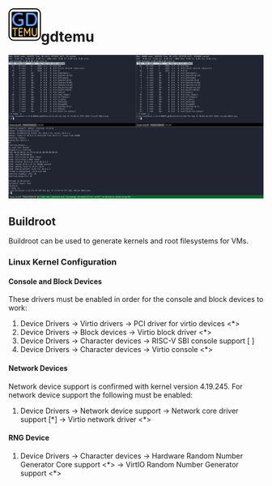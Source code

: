 <!--
  SPDX-FileCopyrightText: 2022 Leroy Hopson <copyright@leroy.geek.nz>
  SPDX-License-Identifier: MIT
-->

<img align="left" width="64" height="64" src="icon.png">

# gdtemu

![Screenshot of example scene showing PC, RISC-V 32, and RISC-V 64 consoles.](/docs/screenshot.png)

## Buildroot

Buildroot can be used to generate kernels and root filesystems for VMs.

### Linux Kernel Configuration
#### Console and Block Devices
These drivers must be enabled in order for the console and block devices to work:
1. Device Drivers -> Virtio drivers -> PCI driver for virtio devices <\*>
2. Device Drivers -> Block devices -> Virtio block driver <\*>
3. Device Drivers -> Character devices -> RISC-V SBI console support [ ]
4. Device Drivers -> Character devices -> Virtio console <\*>

#### Network Devices
Network device support is confirmed with kernel version 4.19.245.
For network device support the following must be enabled:
1. Device Drivers -> Network device support -> Network core driver support [\*] -> Virtio network driver <\*>

#### RNG Device
1. Device Drivers -> Character devices -> Hardware Random Number Generator Core support <\*> -> VirtIO Random Number Generator support <\*>
